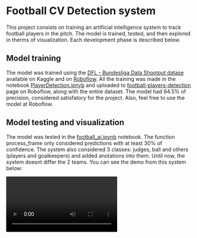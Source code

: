 # Football CV Detection system

This project consists on training an artificial intelligence system to track football players in the pitch. The model is trained, tested, and then explored in therms of visualization. Each development phase is described below.

## Model training

The model was trained using the [DFL - Bundesliga Data Shootout datase](https://www.kaggle.com/competitions/dfl-bundesliga-data-shootout/data) available on Kaggle and on [Roboflow](https://universe.roboflow.com/roboflow-jvuqo/football-players-detection-3zvbc). All the training was made in the notebook [PlayerDetection.ipnyb](Player_Detection/Model_Training/PlayerDetection.ipynb) and uploaded to [football-players-detection](https://app.roboflow.com/joao-xpt0j/football-players-detection-6domv/models) page on Roboflow, along with the entire dataset. The model had 94.5% of precision, considered satisfatory for the project.
Also, feel free to use the model at Roboflow.

## Model testing and visualization 
The model was tested in the [football_ai.ipynb](https://github.com/Joao-Alb/Football_CV/blob/master/Player_Detection/Model_Testing/football_ai.ipynb) notebook. The function process_frame only considered predictions with at least 30% of confidence.
The system also considered 3 classes: judges, ball and others (players and goalkeepers) and added anotations into them. Until now, the system doesnt differ the 2 teams.
You can see the demo from this system below:

<video src="https://github.com/Joao-Alb/Football_CV/blob/master/Player_Detection/Model_Testing/results/0bfacc_0_result.mp4" width="300" />

